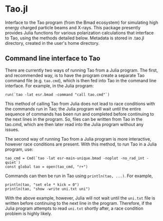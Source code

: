 # Tao.jl
Interface to the Tao program (from the Bmad ecosystem) for simulating high energy charged particle beams and X-rays. This package presently provides Julia functions for various polarization calculations that interface to Tao, using the methods detailed below. Metadata is stored in .tao.jl directory, created in the user's home directory.

## Command line interface to Tao
There are currently two ways of running Tao from a Julia program. The first, and recommended way, is to have the program create a separate Tao command file (e.g. `tao.cmd`), which is then fed into Tao in the command line interface. For example, in the Julia program:
```
run(`tao -lat esr.bmad -command "call tao.cmd"`)
```
This method of calling Tao from Julia does not lead to race conditions with the commands run in Tao; the Julia program will wait until the entire sequence of commands has been run and completed before continuing to the next lines in the program. So, files can be written from Tao in the tao.cmd, which are then later read into the Julia program without any issues.

The second way of running Tao from a Julia program is more interactive, however race conditions are present. With this method, to run Tao in a Julia program, use:
```
tao_cmd = Cmd(`tao -lat esr-main-unique.bmad -noplot -no_rad_int -quiet`)
const global tao = open(tao_cmd, "r+")
```
Commands can then be run in Tao using ```println(tao, ...)```. For example,
```
println(tao, "set ele * kick = 0")
println(tao, "show -write uni.txt uni")
```
With the above example, however, Julia will not wait until the `uni.txt` file is written before continuing to the next line in the program. Therefore, if the Julia program attempts to read `uni.txt` shortly after, a race condition problem is highly likely.
